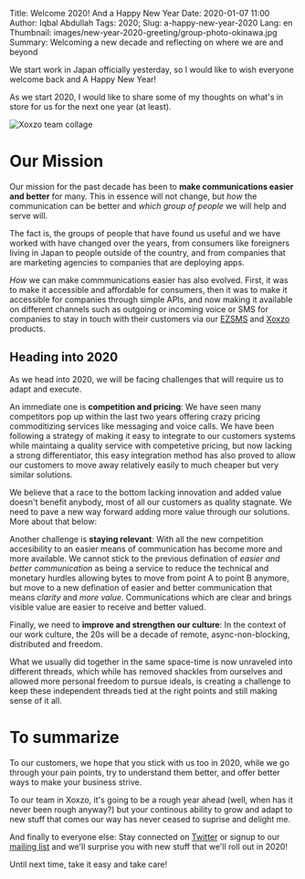 Title: Welcome 2020! And a Happy New Year
Date: 2020-01-07 11:00
Author: Iqbal Abdullah
Tags: 2020;
Slug: a-happy-new-year-2020
Lang: en
Thumbnail: images/new-year-2020-greeting/group-photo-okinawa.jpg
Summary: Welcoming a new decade and reflecting on where we are and beyond

We start work in Japan officially yesterday, so I would like to wish everyone
welcome back and A Happy New Year!

As we start 2020, I would like to share some of my thoughts on what's in store
for us for the next one year (at least).

![Xoxzo team collage]({filename}/images/new-year-2020-greeting/2020-team-collage.jpg)

# Our Mission

Our mission for the past decade has been to **make communications easier and
better** for many. This in essence will not change, but _how_ the communication
can be better and _which group of people_ we will help and serve will.

The fact is, the groups of people that have found us useful and we have worked with
have changed over the years, from consumers like foreigners living in Japan to
people outside of the country, and from companies that are marketing agencies
to companies that are deploying apps.

_How_ we can make commmunications easier has also evolved. First, it was to make
it accessible and affordable for consumers, then it was to make it accessible
for companies through simple APIs, and now making it available on different
channels such as outgoing or incoming voice or SMS for companies to stay in
touch with their customers via our [EZSMS](https://www.ezsms.biz/en/) and
[Xoxzo](https://www.xoxzo.com/en/) products.

## Heading into 2020

As we head into 2020, we will be facing challenges that will require us to adapt
and execute. 

An immediate one is **competition and pricing**: We have seen many competitors
pop up within the last two years offering crazy pricing commoditizing services
like messaging and voice calls. We have been following a strategy of making it
easy to integrate to our customers systems while maintaing a quality service
with competetive pricing, but now lacking a strong differentiator, this easy
integration method has also proved to allow our customers to move away
relatively easily to much cheaper but very similar solutions.

We believe that a race to the bottom lacking innovation and
added value doesn't benefit anybody, most of all our customers as quality
stagnate. We need to pave a new way forward adding more value through our
solutions. More about that below:

Another challenge is **staying relevant**: With all the new competition
accesibility to an easier means of communication has become more and more
available. We cannot stick to the previous defination of _easier and better communication_
as being a service to reduce the technical and monetary hurdles allowing bytes
to move from point A to point B anymore, but move to a new defination of easier
and better communication that means _clarity_ and _more value_. Communications
which are clear and brings visible value are easier to receive and better
valued.

Finally, we need to **improve and strengthen our culture**: In the context of our work culture,
the 20s will be a decade of remote, async-non-blocking, distributed and freedom.

What we usually did together in the same space-time is now unraveled into different
threads, which while has removed shackles from ourselves and allowed more personal
freedom to pursue ideals, is creating a challenge to keep these independent threads
tied at the right points and still making sense of it all.

# To summarize

To our customers, we hope that you stick with us too in 2020, while we go
through your pain points, try to understand them better, and offer better ways
to make your business strive.

To our team in Xoxzo, it's going to be a rough year ahead (well, when has it
never been rough anyway?) but your continous ability to grow and adapt to new stuff that
comes our way has never ceased to suprise and delight me.

And finally to everyone else: Stay connected on [Twitter](https://twitter.com/xoxzocom/) or signup to
our [mailing list](https://info.xoxzo.com/en/exchange-mailing-list/) and we'll surprise
you with new stuff that we'll roll out in 2020!

Until next time, take it easy and take care!
